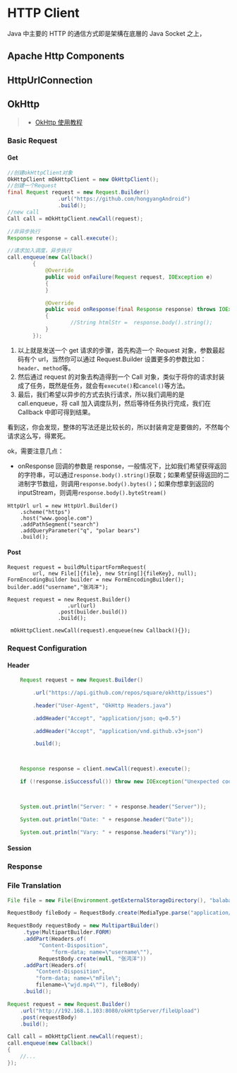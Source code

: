 # HTTP Client

Java 中主要的 HTTP 的通信方式即是架構在底層的 Java Socket 之上，

## Apache Http Components

## HttpUrlConnection

## OkHttp

> - [OkHttp 使用教程](http://blog.csdn.net/xiahao86/article/details/44753513)

### Basic Request

#### Get

```java
//创建okHttpClient对象
OkHttpClient mOkHttpClient = new OkHttpClient();
//创建一个Request
final Request request = new Request.Builder()
                .url("https://github.com/hongyangAndroid")
                .build();
//new call
Call call = mOkHttpClient.newCall(request);

//非异步执行
Response response = call.execute();

//请求加入调度，异步执行
call.enqueue(new Callback()
        {
            @Override
            public void onFailure(Request request, IOException e)
            {
            }

            @Override
            public void onResponse(final Response response) throws IOException
            {
                    //String htmlStr =  response.body().string();
            }
        });
```

1.  以上就是发送一个 get 请求的步骤，首先构造一个 Request 对象，参数最起码有个 url，当然你可以通过 Request.Builder 设置更多的参数比如：`header`、`method`等。
2.  然后通过 request 的对象去构造得到一个 Call 对象，类似于将你的请求封装成了任务，既然是任务，就会有`execute()`和`cancel()`等方法。
3.  最后，我们希望以异步的方式去执行请求，所以我们调用的是 call.enqueue，将 call 加入调度队列，然后等待任务执行完成，我们在 Callback 中即可得到结果。

看到这，你会发现，整体的写法还是比较长的，所以封装肯定是要做的，不然每个请求这么写，得累死。

ok，需要注意几点：

* onResponse 回调的参数是 response，一般情况下，比如我们希望获得返回的字符串，可以通过`response.body().string()`获取；如果希望获得返回的二进制字节数组，则调用`response.body().bytes()`；如果你想拿到返回的 inputStream，则调用`response.body().byteStream()`

```
HttpUrl url = new HttpUrl.Builder()
    .scheme("https")
    .host("www.google.com")
    .addPathSegment("search")
    .addQueryParameter("q", "polar bears")
    .build();
```

#### Post

```
Request request = buildMultipartFormRequest(
        url, new File[]{file}, new String[]{fileKey}, null);
FormEncodingBuilder builder = new FormEncodingBuilder();
builder.add("username","张鸿洋");

Request request = new Request.Builder()
                   .url(url)
                .post(builder.build())
                .build();

 mOkHttpClient.newCall(request).enqueue(new Callback(){});
```

### Request Configuration

#### Header

```java
    Request request = new Request.Builder()

        .url("https://api.github.com/repos/square/okhttp/issues")

        .header("User-Agent", "OkHttp Headers.java")

        .addHeader("Accept", "application/json; q=0.5")

        .addHeader("Accept", "application/vnd.github.v3+json")

        .build();



    Response response = client.newCall(request).execute();

    if (!response.isSuccessful()) throw new IOException("Unexpected code " + response);



    System.out.println("Server: " + response.header("Server"));

    System.out.println("Date: " + response.header("Date"));

    System.out.println("Vary: " + response.headers("Vary"));
```

#### Session

### Response

### File Translation

```java
File file = new File(Environment.getExternalStorageDirectory(), "balabala.mp4");

RequestBody fileBody = RequestBody.create(MediaType.parse("application/octet-stream"), file);

RequestBody requestBody = new MultipartBuilder()
     .type(MultipartBuilder.FORM)
     .addPart(Headers.of(
          "Content-Disposition",
              "form-data; name=\"username\""),
          RequestBody.create(null, "张鸿洋"))
     .addPart(Headers.of(
         "Content-Disposition",
         "form-data; name=\"mFile\";
         filename=\"wjd.mp4\""), fileBody)
     .build();

Request request = new Request.Builder()
    .url("http://192.168.1.103:8080/okHttpServer/fileUpload")
    .post(requestBody)
    .build();

Call call = mOkHttpClient.newCall(request);
call.enqueue(new Callback()
{
    //...
});
```
